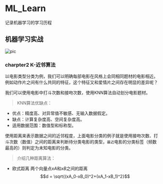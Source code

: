 # ML_Learn
记录机器学习的学习历程

## 机器学习实战
![pic][1]

### charpter2 K-近邻算法
以电影类型分类为例，我们可以明确每部电影在风格上会同相同题材的电影相近。例如动作片之间有什么共同的特征，这个特征又和爱情片之间存在明显的差异呢？

我们可以使用电影中打斗次数和接吻次数，使用KNN算法自动划分电影题材。

> KNN算法优缺点：

+ 优点：精度高、对异常值不敏感、无输入数据假定。
+ 缺点：计算复杂度高、空间复杂度高。
+ 适用数据范围：数值型和标称型。

使用距离来表示数据之间的近邻程度，上面电影分类的例子就是使用接吻次数、打斗次数（数值）之间的距离来判断待分类电影的类型，`最近`电影的分类标签（频数最高的）则判定为未知电影的分类。

> 介绍几种距离算法：

+ 欧式距离
两个向量点$xA$和$xB$之间的距离
$$d = \sqrt{(xA_0-xB_0)^2+(xA_1-xB_1)^2}$$

[1]:  https://tse2-mm.cn.bing.net/th/id/OIP.eV8F2zYO8rfJxx-R8KV9LAHaHa?w=175&h=180&c=7&o=5&dpr=2&pid=1.7    "机器学习书籍图片"
